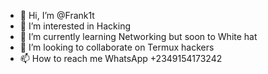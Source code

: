 - 👋 Hi, I’m @Frank1t
- 👀 I’m interested in Hacking
- 🌱 I’m currently learning Networking but soon to White hat
- 💞️ I’m looking to collaborate on Termux hackers
- 📫 How to reach me WhatsApp +2349154173242

<!---
Frank1t/Frank1t is a ✨ special ✨ repository because its `README.md` (this file) appears on your GitHub profile.
You can click the Preview link to take a look at your changes.
--->
